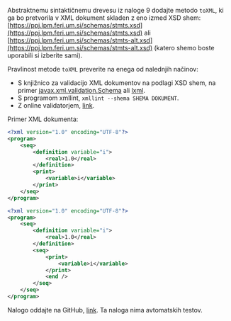 Abstraktnemu sintaktičnemu drevesu iz naloge 9 dodajte metodo `toXML`, ki ga bo pretvorila v XML dokument skladen z eno izmed XSD shem: [https://ppj.lpm.feri.um.si/schemas/stmts.xsd](https://ppj.lpm.feri.um.si/schemas/stmts.xsd) ali [https://ppj.lpm.feri.um.si/schemas/stmts-alt.xsd](https://ppj.lpm.feri.um.si/schemas/stmts-alt.xsd) (katero shemo boste uporabili si izberite sami).

Pravlinost metode `toXML` preverite na enega od nalednjih načinov:
- S knjižnico za validacijo XML dokumentov na podlagi XSD shem, na primer [javax.xml.validation.Schema](https://docs.oracle.com/javase/8/docs/api/javax/xml/validation/Schema.html) ali [lxml](https://lxml.de/validation.html).
- S programom xmllint, `xmllint --shema SHEMA DOKUMENT`.
- Z online validatorjem, [link](https://www.liquid-technologies.com/online-xsd-validator).

Primer XML dokumenta:
```xml
<?xml version="1.0" encoding="UTF-8"?>
<program>
    <seq>
        <definition variable="i">
            <real>1.0</real>
        </definition>
        <print>
            <variable>i</variable>
        </print>
    </seq>
</program>
```
```xml
<?xml version="1.0" encoding="UTF-8"?>
<program>
    <seq>
        <definition variable="i">
            <real>1.0</real>
        </definition>
        <seq>
            <print>
                <variable>i</variable>
            </print>
            <end />
        </seq>
    </seq>
</program>
```


Nalogo oddajte na GitHub, [link](https://classroom.github.com/a/lJdUzcvJ). Ta naloga nima avtomatskih testov.
